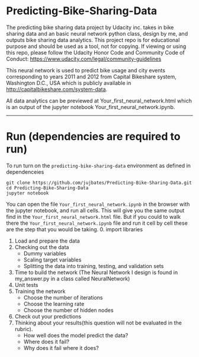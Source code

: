 # Predicting-Bike-Sharing-Data

The predicting bike sharing data project by Udacity inc. takes in bike sharing data and an basic neural network python class, design by me, and outputs bike sharing data analytics. This project repo is for educational purpose and should be used as a tool, not for copying. If viewing or using this repo, please follow the Udacity Honor Code and Community Code of Conduct: https://www.udacity.com/legal/community-guidelines

This neural network is used to predict bike usage and city events corresponding to years 2011 and 2012 from Capital Bikeshare system, Washington D.C., USA which is publicly available in http://capitalbikeshare.com/system-data. 

All data analytics can be previewed at Your_first_neural_network.html which is an output of the jupyter notebook Your_first_neural_network.ipynb. 




---

# Run (dependencies are required to run)

To run turn on the `predicting-bike-sharing-data` environment as defined in dependenceies 


```
git clone https://github.com/jujbates/Predicting-Bike-Sharing-Data.git
cd Predicting-Bike-Sharing-Data
jupyter notebook

```

You can open the file `Your_first_neural_network.ipynb` in the browser with the jupyter notebook, and run all cells. This will give you the same output find in the `Your_first_neural_network.html` file. But if you could to walk there the `Your_first_neural_network.ipynb` file and run it cell by cell these are the step that you would be taking. 
0. import libraries
1. Load and prepare the data
2. Checking out the data
    - Dummy variables
    - Scaling target variables
    - Splitting the data into training, testing, and validation sets
3. Time to build the network (The Neural Network I design is found in my_answer.py in a class called NeuralNetwork)
4. Unit tests
5. Training the network
    - Choose the number of iterations
    - Choose the learning rate
    - Choose the number of hidden nodes
6. Check out your predictions
7. Thinking about your results(this question will not be evaluated in the rubric).
    - How well does the model predict the data? 
    - Where does it fail? 
    - Why does it fail where it does?
